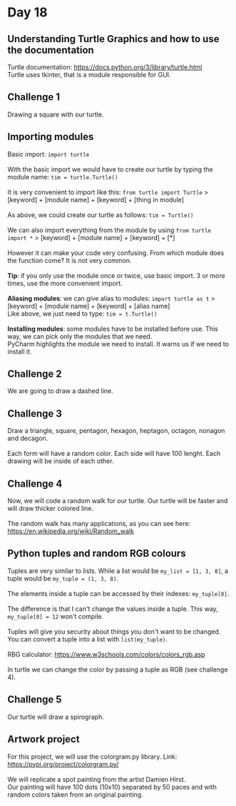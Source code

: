 # Day 18

## Understanding Turtle Graphics and how to use the documentation

Turtle documentation: https://docs.python.org/3/library/turtle.html <br>
Turtle uses tkinter, that is a module responsible for GUI.

## Challenge 1

Drawing a square with our turtle.

## Importing modules

Basic import: `import turtle`<br><br>
With the basic import we would have to create our turtle by typing the module name: `tim = turtle.Turtle()`<br><br>
It is very convenient to import like this: `from turtle import Turtle` > [keyword] + [module name] + [keyword] + [thing in module] <br><br>
As above, we could create our turtle as follows: `tim = Turtle()`<br><br>
We can also import everything from the module by using `from turtle import *` > [keyword] + [module name] + [keyword] + [*]<br><br>
However it can make your code very confusing. From which module does the function come? It is not very common.<br><br>
**Tip**: if you only use the module once or twice, use basic import. 3 or more times, use the more convenient import. <br><br>
**Aliasing modules**: we can give alias to modules: `import turtle as t` > [keyword] + [module name] + [keyword] + [alias name] <br>
Like above, we just need to type: `tim = t.Turtle()`<br><br>
**Installing modules**: some modules have to be installed before use. This way, we can pick only the modules that we need. <br>
PyCharm highlights the module we need to install. It warns us if we need to install it.

## Challenge 2

We are going to draw a dashed line.

## Challenge 3

Draw a triangle, square, pentagon, hexagon, heptagon, octagon, nonagon and decagon.<br><br>
Each form will have a random color. Each side will have 100 lenght. Each drawing will be inside of each other.<br>

## Challenge 4

Now, we will code a random walk for our turtle. Our turtle will be faster and will draw thicker colored line.<br><br>
The random walk has many applications, as you can see here: https://en.wikipedia.org/wiki/Random_walk <br>

## Python tuples and random RGB colours

Tuples are very similar to lists. While a list would be `my_list = [1, 3, 8]`, a tuple would be `my_tuple = (1, 3, 8)`. <br><br>
The elements inside a tuple can be accessed by their indexes: `my_tuple[0]`.<br><br>
The difference is that I can't change the values inside a tuple. This way, `my_tuple[0] = 12` won't compile.<br><br>
Tuples will give you security about things you don't want to be changed. You can convert a tuple into a list with `list(my_tuple)`.<br><br>
RBG calculator: https://www.w3schools.com/colors/colors_rgb.asp <br><br>
In turtle we can change the color by passing a tuple as RGB (see challenge 4).

## Challenge 5

Our turtle will draw a spirograph.

## Artwork project

For this project, we will use the colorgram.py library. Link: https://pypi.org/project/colorgram.py/ <br><br>
We will replicate a spot painting from the artist Damien Hirst.<br>
Our painting will have 100 dots (10x10) separated by 50 paces and with random colors taken from an original painting.